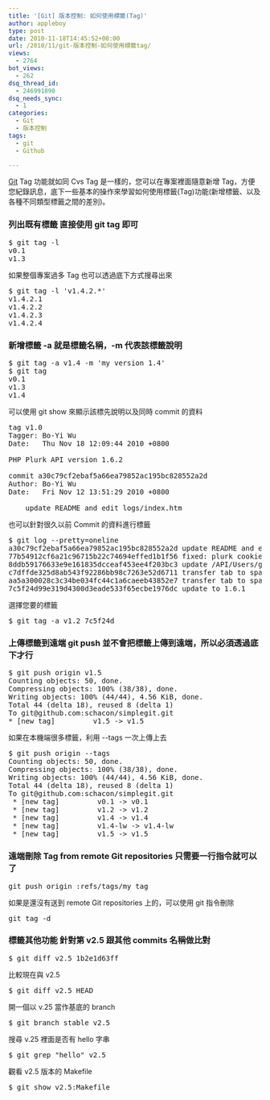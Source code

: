 ```yaml
---
title: '[Git] 版本控制: 如何使用標籤(Tag)'
author: appleboy
type: post
date: 2010-11-18T14:45:52+00:00
url: /2010/11/git-版本控制-如何使用標籤tag/
views:
  - 2764
bot_views:
  - 262
dsq_thread_id:
  - 246991890
dsq_needs_sync:
  - 1
categories:
  - Git
  - 版本控制
tags:
  - git
  - Github

---
```

[Git][1] Tag 功能就如同 Cvs Tag 是一樣的，您可以在專案裡面隨意新增 Tag，方便您紀錄訊息，底下一些基本的操作來學習如何使用標籤(Tag)功能(新增標籤、以及各種不同類型標籤之間的差別)。 

### 列出既有標籤 直接使用 git tag 即可 

<pre class="brush: bash; title: ; notranslate" title="">$ git tag -l
v0.1
v1.3</pre> 如果整個專案過多 Tag 也可以透過底下方式搜尋出來 

<pre class="brush: bash; title: ; notranslate" title="">$ git tag -l 'v1.4.2.*'
v1.4.2.1
v1.4.2.2
v1.4.2.3
v1.4.2.4
</pre>

<!--more-->

### 新增標籤 -a 就是標籤名稱，-m 代表該標籤說明 

<pre class="brush: bash; title: ; notranslate" title="">$ git tag -a v1.4 -m 'my version 1.4'
$ git tag
v0.1
v1.3
v1.4</pre> 可以使用 git show 來顯示該標先說明以及同時 commit 的資料 

<pre class="brush: bash; title: ; notranslate" title="">tag v1.0
Tagger: Bo-Yi Wu <appleboy.tw AT gmail.com>
Date:   Thu Nov 18 12:09:44 2010 +0800

PHP Plurk API version 1.6.2

commit a30c79cf2ebaf5a66ea79852ac195bc828552a2d
Author: Bo-Yi Wu <appleboy.tw AT gmail.com>
Date:   Fri Nov 12 13:51:29 2010 +0800

    update README and edit logs/index.htm</pre> 也可以針對很久以前 Commit 的資料進行標籤 

<pre class="brush: bash; title: ; notranslate" title="">$ git log --pretty=oneline
a30c79cf2ebaf5a66ea79852ac195bc828552a2d update README and edit logs/index.htm
77b54912cf6a21c96715b22c74694effed1b1f56 fixed: plurk cookie error
8ddb59176633e9e161835dcceaf453ee4f203bc3 update /API/Users/getKarmaStats
c7dffde325d8ab543f92286bb98c7263e52d6711 transfer tab to space
aa5a300028c3c34be034fc44c1a6caeeb43852e7 transfer tab to space
7c5f24d99e319d4300d3eade533f65ecbe1976dc update to 1.6.1</pre> 選擇您要的標籤 

<pre class="brush: bash; title: ; notranslate" title="">$ git tag -a v1.2 7c5f24d</pre>

### 上傳標籤到遠端 git push 並不會把標籤上傳到遠端，所以必須透過底下才行 

<pre class="brush: bash; title: ; notranslate" title="">$ git push origin v1.5
Counting objects: 50, done.
Compressing objects: 100% (38/38), done.
Writing objects: 100% (44/44), 4.56 KiB, done.
Total 44 (delta 18), reused 8 (delta 1)
To git@github.com:schacon/simplegit.git
* [new tag]         v1.5 -> v1.5</pre> 如果在本機端很多標籤，利用 --tags 一次上傳上去 

<pre class="brush: bash; title: ; notranslate" title="">$ git push origin --tags
Counting objects: 50, done.
Compressing objects: 100% (38/38), done.
Writing objects: 100% (44/44), 4.56 KiB, done.
Total 44 (delta 18), reused 8 (delta 1)
To git@github.com:schacon/simplegit.git
 * [new tag]         v0.1 -> v0.1
 * [new tag]         v1.2 -> v1.2
 * [new tag]         v1.4 -> v1.4
 * [new tag]         v1.4-lw -> v1.4-lw
 * [new tag]         v1.5 -> v1.5</pre>

### 遠端刪除 Tag from remote Git repositories 只需要一行指令就可以了 

<pre class="brush: bash; title: ; notranslate" title="">git push origin :refs/tags/my_tag</pre> 如果是還沒有送到 remote Git repositories 上的，可以使用 git 指令刪除 

<pre class="brush: bash; title: ; notranslate" title="">git tag -d <tagname></pre>

### 標籤其他功能 針對第 v2.5 跟其他 commits 名稱做比對 

<pre class="brush: bash; title: ; notranslate" title="">$ git diff v2.5 1b2e1d63ff</pre> 比較現在與 v2.5 

<pre class="brush: bash; title: ; notranslate" title="">$ git diff v2.5 HEAD </pre> 開一個以 v.25 當作基底的 branch 

<pre class="brush: bash; title: ; notranslate" title="">$ git branch stable v2.5</pre> 搜尋 v.25 裡面是否有 hello 字串 

<pre class="brush: bash; title: ; notranslate" title="">$ git grep "hello" v2.5</pre> 觀看 v2.5 版本的 Makefile 

<pre class="brush: bash; title: ; notranslate" title="">$ git show v2.5:Makefile</pre>

 [1]: http://git-scm.com/